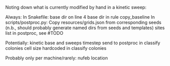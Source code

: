 Noting down what is currently modified by hand in a kinetic sweep:

Always:
In Snakefile:
base dir on line 4
base dir in rule copy_baseline
In scripts/postproc.py:
Copy resources/grids.json from corresponding seeds
(n.b., should probably generate named dirs from seeds and templates)
sites list in postproc, see #TODO

Potentially:
kinetic base and sweeps
timestep send to postproc in classify colonies
cell size hardcoded in classify colonies

Probably only per machine/rarely:
nufeb location

